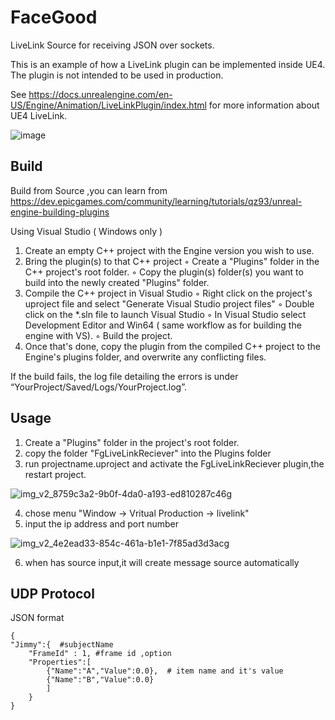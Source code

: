 # FaceGood
LiveLink Source for receiving JSON over sockets.

This is an example of how a LiveLink plugin can be implemented inside UE4. The plugin is not intended to be used in production.

See https://docs.unrealengine.com/en-US/Engine/Animation/LiveLinkPlugin/index.html for more information about UE4 LiveLink.


![image](https://github.com/FACEGOOD/FgLiveLinkReciever/assets/11623487/117eb88a-8604-48d3-8480-aa4c18f79d2f)


## Build

Build from Source ,you can learn from https://dev.epicgames.com/community/learning/tutorials/qz93/unreal-engine-building-plugins

Using Visual Studio ( Windows only )
1. Create an empty C++ project with the Engine version you wish to use.
2. Bring the plugin(s) to that C++ project
    ◦ Create a "Plugins" folder in the C++ project's root folder.
    ◦ Copy the plugin(s) folder(s) you want to build into the newly created "Plugins" folder.
3. Compile the C++ project in Visual Studio
    ◦ Right click on the project's uproject file and select "Generate Visual Studio project files"
    ◦ Double click on the *.sln file to launch Visual Studio
    ◦ In Visual Studio select Development Editor and Win64 ( same workflow as for building the engine with VS).
    ◦ Build the project.
4. Once that's done, copy the plugin from the compiled C++ project to the Engine's plugins folder, and overwrite any conflicting files.

If the build fails, the log file detailing the errors is under “YourProject/Saved/Logs/YourProject.log”. 

## Usage

1. Create a "Plugins" folder in the  project's root folder.
2. copy the folder "FgLiveLinkReciever" into the Plugins folder
3. run projectname.uproject and activate the FgLiveLinkReciever plugin,the restart project.  


![img_v2_8759c3a2-9b0f-4da0-a193-ed810287c46g](https://github.com/FACEGOOD/FgLiveLinkReciever/assets/11623487/acc4d5ed-6207-455c-b799-b1631dd2d0f0)

4. chose menu "Window -> Vritual Production -> livelink"
5. input the ip address and port number   

![img_v2_4e2ead33-854c-461a-b1e1-7f85ad3d3acg](https://github.com/FACEGOOD/FgLiveLinkReciever/assets/11623487/8241077e-42da-4d21-8ac3-846d331c0c74)

6. when has source input,it will create message source automatically

## UDP Protocol
JSON format
```
{
"Jimmy":{  #subjectName
    "FrameId" : 1, #frame id ,option
    "Properties":[
        {"Name":"A","Value":0.0},  # item name and it's value
        {"Name":"B","Value":0.0}
        ]
    }
}
```
